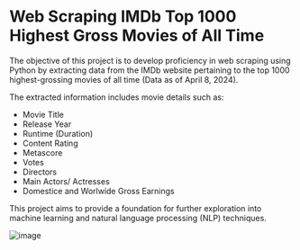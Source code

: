 # Web Scraping IMDb Top 1000 Highest Gross Movies of All Time

The objective of this project is to develop proficiency in web scraping using Python by extracting data from the IMDb website pertaining to the top 1000 highest-grossing movies of all time (Data as of April 8, 2024). <br>

The extracted information includes movie details such as:
- Movie Title
- Release Year
- Runtime (Duration)
- Content Rating
- Metascore
- Votes
- Directors
- Main Actors/ Actresses
- Domestice and Worlwide Gross Earnings <br>

This project aims to provide a foundation for further exploration into machine learning and natural language processing (NLP) techniques.



![image](https://github.com/paveenwatpoln/Python-WebScraping-IMDbMovieRating/assets/155377150/8cd644e4-59ba-4bc9-974b-f7bf39f5447a)
